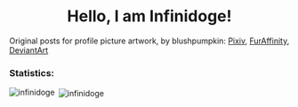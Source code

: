 <h1 align="center">Hello, I am Infinidoge!</h1>

Original posts for profile picture artwork, by blushpumpkin: [Pixiv](https://www.pixiv.net/en/artworks/64038310), [FurAffinity](https://www.furaffinity.net/view/24255814), [DeviantArt](https://www.deviantart.com/blushpumpkin/art/Lillie-Braixen-694521833)

<h3 align="left">Statistics:</h3>
<p><img align="left" src="https://infinidoge-github-readme-stats.vercel.app/api/top-langs?username=infinidoge&show_icons=true&theme=dracula&locale=en&layout=compact" alt="infinidoge" /></p>

<p>&nbsp;<img align="center" src="https://infinidoge-github-readme-stats.vercel.app/api?username=infinidoge&show_icons=true&theme=dracula&locale=en" alt="infinidoge" /></p>

<a rel="me" href="https://meow.social/@Infinidoge" hidden=true></a>
